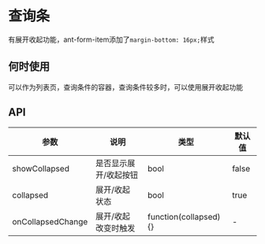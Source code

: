 # 查询条

有展开收起功能，ant-form-item添加了`margin-bottom: 16px;`样式

## 何时使用
可以作为列表页，查询条件的容器，查询条件较多时，可以使用展开收起功能

## API

参数|说明|类型|默认值
---|---|---|---
showCollapsed | 是否显示展开/收起按钮 | bool | false
collapsed | 展开/收起 状态 | bool | true
onCollapsedChange | 展开/收起 改变时触发 | function(collapsed) {} | -